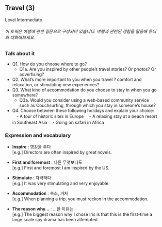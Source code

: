 ## Travel (3)
Level Intermediate
###### 이 토픽은 여행에 관한 질문으로 구성되어 있습니다. 여행과 관련된 경험을 활용해 튜터와 대화해보세요.

### Talk about it
- Q1. How do you choose where to go?
  - Q1a. Are you inspired by other people’s travel stories? Or photos? Or advertising?
- Q2. What’s more important to you when you travel ? comfort and relaxation, or stimulating new experiences?
- Q3. What kind of accommodation do you choose to stay in when you go somewhere?
  - Q3a. Would you consider using a web-based community service such as Couchsurfing, through which you stay in someone’s house?
- Q4. Choose between these following holidays and explain your choice:
　- A tour of historic sites in Europe
　- A relaxing stay at a beach resort in Southeast Asia
　- Going on safari in Africa
### Expression and vocabulary
- **Inspire** : 영감을 주다  
[e.g.] Directors are often inspired by great novels.

- **First and foremost** : 다른 무엇보다도  
[e.g.] First and foremost I am inspired by the US.

- **Stimulate** : 자극하다  
[e.g.] It was very stimulating and very enjoyable.

- **Accommodation** : 숙소, 거처  
[e.g.] When planning a trip, you must reckon in the accommodation.

- **The reason why…** : …한 이유는  
[e.g.] The biggest reason why I chose Iris is that this is the first-time a large scale spy drama has been attempted 


